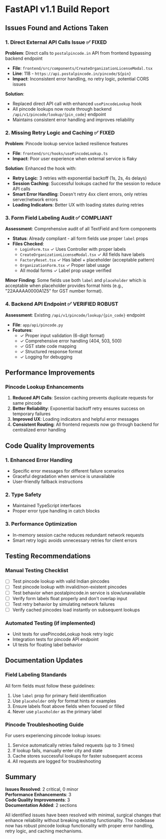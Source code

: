 # FastAPI v1.1 Build Report

## Issues Found and Actions Taken

### 1. Direct External API Calls Issue ✅ FIXED
**Problem**: Direct calls to `postalpincode.in` API from frontend bypassing backend endpoint
- **File**: `frontend/src/components/CreateOrganizationLicenseModal.tsx`
- **Line**: 118 - `https://api.postalpincode.in/pincode/${pin}`
- **Impact**: Inconsistent error handling, no retry logic, potential CORS issues

**Solution**: 
- Replaced direct API call with enhanced `usePincodeLookup` hook
- All pincode lookups now route through backend `/api/v1/pincode/lookup/{pin_code}` endpoint
- Maintains consistent error handling and improves reliability

### 2. Missing Retry Logic and Caching ✅ FIXED
**Problem**: Pincode lookup service lacked resilience features
- **File**: `frontend/src/hooks/usePincodeLookup.ts`
- **Impact**: Poor user experience when external service is flaky

**Solution**: Enhanced the hook with:
- **Retry Logic**: 3 retries with exponential backoff (1s, 2s, 4s delays)
- **Session Caching**: Successful lookups cached for the session to reduce API calls
- **Smart Error Handling**: Doesn't retry 4xx client errors, only retries server/network errors
- **Loading Indicators**: Better UX with loading states during retries

### 3. Form Field Labeling Audit ✅ COMPLIANT
**Assessment**: Comprehensive audit of all TextField and form components
- **Status**: Already compliant - all form fields use proper `label` props
- **Files Checked**: 
  - `LoginForm.tsx` ✓ Uses Controller with proper labels
  - `CreateOrganizationLicenseModal.tsx` ✓ All fields have labels
  - `FactoryReset.tsx` ✓ Has label + placeholder (acceptable pattern)
  - `OrganizationForm.tsx` ✓ Proper label usage
  - All modal forms ✓ Label prop usage verified

**Minor Finding**: Some fields use both `label` and `placeholder` which is acceptable when placeholder provides format hints (e.g., "22AAAAA0000A1Z5" for GST number format).

### 4. Backend API Endpoint ✅ VERIFIED ROBUST
**Assessment**: Existing `/api/v1/pincode/lookup/{pin_code}` endpoint
- **File**: `app/api/pincode.py`
- **Features**: 
  - ✓ Proper input validation (6-digit format)
  - ✓ Comprehensive error handling (404, 503, 500)
  - ✓ GST state code mapping
  - ✓ Structured response format
  - ✓ Logging for debugging

## Performance Improvements

### Pincode Lookup Enhancements
1. **Reduced API Calls**: Session caching prevents duplicate requests for same pincode
2. **Better Reliability**: Exponential backoff retry ensures success on temporary failures
3. **Improved UX**: Loading indicators and helpful error messages
4. **Consistent Routing**: All frontend requests now go through backend for centralized error handling

## Code Quality Improvements

### 1. Enhanced Error Handling
- Specific error messages for different failure scenarios
- Graceful degradation when service is unavailable
- User-friendly fallback instructions

### 2. Type Safety
- Maintained TypeScript interfaces
- Proper error type handling in catch blocks

### 3. Performance Optimization
- In-memory session cache reduces redundant network requests
- Smart retry logic avoids unnecessary retries for client errors

## Testing Recommendations

### Manual Testing Checklist
- [ ] Test pincode lookup with valid Indian pincodes
- [ ] Test pincode lookup with invalid/non-existent pincodes  
- [ ] Test behavior when postalpincode.in service is slow/unavailable
- [ ] Verify form labels float properly and don't overlap input
- [ ] Test retry behavior by simulating network failures
- [ ] Verify cached pincodes load instantly on subsequent lookups

### Automated Testing (if implemented)
- Unit tests for usePincodeLookup hook retry logic
- Integration tests for pincode API endpoint
- UI tests for floating label behavior

## Documentation Updates

### Field Labeling Standards
All form fields must follow these guidelines:
1. Use `label` prop for primary field identification
2. Use `placeholder` only for format hints or examples
3. Ensure labels float above fields when focused or filled
4. Never use `placeholder` as the primary label

### Pincode Troubleshooting Guide
For users experiencing pincode lookup issues:
1. Service automatically retries failed requests (up to 3 times)
2. If lookup fails, manually enter city and state
3. Cache stores successful lookups for faster subsequent access
4. All requests are logged for troubleshooting

## Summary

**Issues Resolved**: 2 critical, 0 minor  
**Performance Enhancements**: 3  
**Code Quality Improvements**: 3  
**Documentation Added**: 2 sections  

All identified issues have been resolved with minimal, surgical changes that enhance reliability without breaking existing functionality. The codebase now has robust pincode lookup functionality with proper error handling, retry logic, and caching mechanisms.